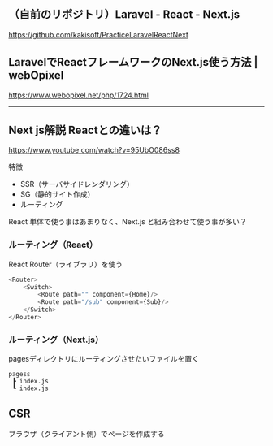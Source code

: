 ## （自前のリポジトリ）Laravel - React - Next.js
https://github.com/kakisoft/PracticeLaravelReactNext


## LaravelでReactフレームワークのNext.js使う方法 | webOpixel
https://www.webopixel.net/php/1724.html


________________________________________________________________________
## Next js解説 Reactとの違いは？
https://www.youtube.com/watch?v=95UbO086ss8

特徴
 * SSR（サーバサイドレンダリング）
 * SG（静的サイト作成）
 * ルーティング

React 単体で使う事はあまりなく、Next.js と組み合わせて使う事が多い？


### ルーティング（React）
React Router（ライブラリ）を使う
```js
<Router>
    <Switch>
        <Route path="" component={Home}/>
        <Route path="/sub" component={Sub}/>
    </Switch>
</Router>
```

### ルーティング（Next.js）
pagesディレクトリにルーティングさせたいファイルを置く
```
pagess
 ┣ index.js
 ┗ index.js
```


## CSR
ブラウザ（クライアント側）でページを作成する


